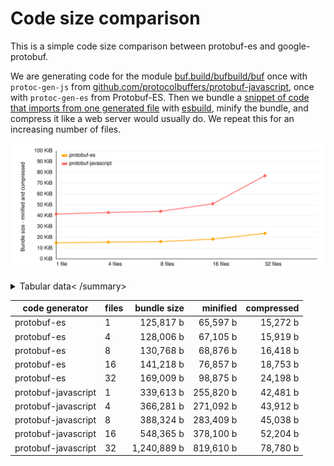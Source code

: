 # Code size comparison

This is a simple code size comparison between protobuf-es and google-protobuf.

We are generating code for the module [buf.build/bufbuild/buf](https://buf.build/bufbuild/buf)
once with `protoc-gen-js` from [github.com/protocolbuffers/protobuf-javascript](https://github.com/protocolbuffers/protobuf-javascript),
once with `protoc-gen-es` from Protobuf-ES. Then we bundle a [snippet of code that imports from one generated file](./src/gen/protobuf-es/entry-1.ts)
with [esbuild](https://esbuild.github.io/), minify the bundle, and compress it like a web server would
usually do. We repeat this for an increasing number of files.

![chart](./chart.svg)

<details><summary>Tabular data< /summary>

<!--- TABLE-START -->

| code generator      | files | bundle size |  minified | compressed |
| ------------------- | ----- | ----------: | --------: | ---------: |
| protobuf-es         | 1     |   125,817 b |  65,597 b |   15,272 b |
| protobuf-es         | 4     |   128,006 b |  67,105 b |   15,919 b |
| protobuf-es         | 8     |   130,768 b |  68,876 b |   16,418 b |
| protobuf-es         | 16    |   141,218 b |  76,857 b |   18,753 b |
| protobuf-es         | 32    |   169,009 b |  98,875 b |   24,198 b |
| protobuf-javascript | 1     |   339,613 b | 255,820 b |   42,481 b |
| protobuf-javascript | 4     |   366,281 b | 271,092 b |   43,912 b |
| protobuf-javascript | 8     |   388,324 b | 283,409 b |   45,038 b |
| protobuf-javascript | 16    |   548,365 b | 378,100 b |   52,204 b |
| protobuf-javascript | 32    | 1,240,889 b | 819,610 b |   78,780 b |

<!--- TABLE-END -->

</details>
